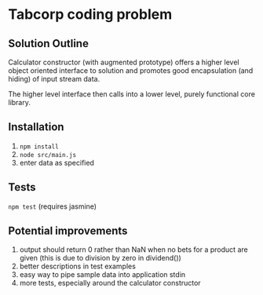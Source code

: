 # Tabcorp coding problem

## Solution Outline

Calculator constructor (with augmented prototype) offers a higher level object oriented interface to solution and promotes good encapsulation (and hiding) of input stream data.

The higher level interface then calls into a lower level, purely functional core library.

## Installation

1. `npm install`
2. `node src/main.js`
3. enter data as specified

## Tests

`npm test` (requires jasmine)

## Potential improvements

1. output should return 0 rather than NaN when no bets for a product are given (this is due to division by zero in dividend())
2. better descriptions in test examples
3. easy way to pipe sample data into application stdin
4. more tests, especially around the calculator constructor

